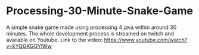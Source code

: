 # Processing-30-Minute-Snake-Game
A simple snake game made using processing 4 java within around 30 minutes. The whole development process is streamed on twitch and available on Youtube.
Link to the video: https://www.youtube.com/watch?v=kYQGKGGYlWw
